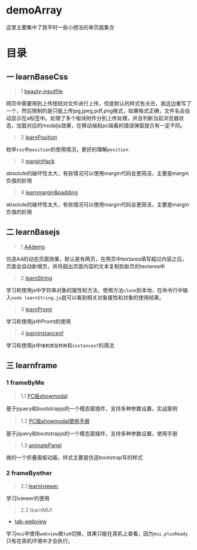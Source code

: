 # demoArray

这里主要集中了我平时一些小想法的单页面集合

# 目录

## 一 learnBaseCss

> 1 [beauty-inputfile](https://mowatermelon.github.io/demoArray/basecss/beauty-inputfile-demo.html)

网页中需要用到上传按钮对文件进行上传，但是默认的样式有点丑，我这边重写了一个，然后限制的是只能上传jpg,jpeg,pdf,png格式，如果格式正确，文件名会自动显示在a标签中。处理了多个板块附件分别上传处理，并且判断当前浏览器状态，加载对应的modaljs效果，在移动端和pc端看的错误弹窗提示有一定不同。

> 2 [learnPosition](https://mowatermelon.github.io/demoArray/basecss/learnPosition.html)

枚举`css`中`position`的使用情况，更好的理解`position`

> 3 [marginHack](https://mowatermelon.github.io/demoArray/basecss/marginHack.html)

absolute的破坏性太大，有些情况可以使用margin代码会更简洁，主要是margin负值的妙用

> 4 [learnmargin&padding](https://mowatermelon.github.io/demoArray/basecss/learnm-p.html)

absolute的破坏性太大，有些情况可以使用margin代码会更简洁，主要是margin负值的妙用


## 二 learnBasejs

> 1 [A4demo](https://mowatermelon.github.io/demoArray/basejs/a4Demo.html)

仿造A4的动态页面效果，默认是有两页，在两页中textarea填写超过内容之后，页面会自动新增页，并将超出页面内容的文本复制到新页的textarea中

> 2 [learnString](https://mowatermelon.github.io/demoArray/basejs/learnString.js)

学习和使用js中字符串对象的属性和方法，使用方法`clone`到本地，在命令行中输入`node learnString.js`就可以看到相关对象属性和对象的使用结果。

> 3 [learnPromt](https://mowatermelon.github.io/demoArray/basejs/learnPromt.html)

学习和使用js中Promt的使用

> 4 [learnInstanceof](https://mowatermelon.github.io/demoArray/basejs/learnInstanceof.js)

学习和使用js中`强制类型转换`和`instanceof`的用法

## 三 learnframe

### 1 frameByMe

> 1.1 [PC版showmodal](https://mowatermelon.github.io/demoArray/learnframe/me/pcShowModal.html)

基于jquery和bootstrapjs的一个模态窗插件，支持多种参数设置，实战案例

> 1.2 [PC版showmodal使用手册](https://mowatermelon.github.io/demoArray/learnframe/me/showmodal.md)

基于jquery和bootstrapjs的一个模态窗插件，支持多种参数设置，使用手册

> 1.3 [animatePanel](https://mowatermelon.github.io/demoArray/learnframe/me/animatePanel.html)

做的一个折叠面板动画，样式主要是仿造bootstrap写的样式

### 2 frameByother

> 2.1 [learnIviewer](https://mowatermelon.github.io/demoArray/learnframe/other/learnIviewer.html)

学习Iviewer的使用

> 2.2 learnMUI
- [tab-webview](https://mowatermelon.github.io/demoArray/learnframe/other/mui/muiTab/unpackage/release/H5281C1FC_1114164528.apk)

学习`mui`中使用`webview`做`tab`切换，效果只能在真机上查看，因为`mui.plusReady`只有在真机环境中才会执行。
